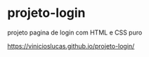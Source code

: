 # projeto-login
 projeto pagina de login com HTML e CSS puro

https://vinicioslucas.github.io/projeto-login/
